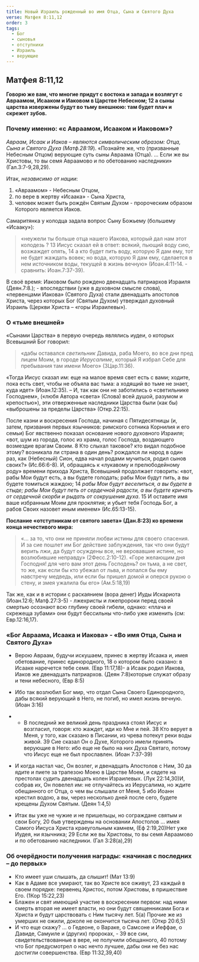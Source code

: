 ```yaml
---
title: Новый Израиль рожденный во имя Отца, Сына и Святого Духа
verse: Матфея 8:11,12
order: 3
tags:
  - Бог
  - сыновья
  - отступники
  - Израиль
  - верующие
---
```

## Матфея 8:11,12

**Говорю же вам, что многие придут с востока и запада и возлягут с Авраамом, Исааком и Иаковом в Царстве Небесном; 12 а сыны царства извержены будут во тьму внешнюю: там будет плач и скрежет зубов.**

###  Почему именно: «с Авраамом, Исааком и Иаковом»?

*Авраам, Исаак и Иаков – являются символическим образом: Отца, Сына и Святого Духа 
(Матф.28:19*). «Познайте же, что (призванные Небесным Отцом) верующие суть сыны 
Авраама (Отца). … Если же вы Христовы, то вы семя Авраамово и по обетованию 
наследники» (Гал.3:7-9,28,29). 

Итак, *независимо от нации*: 
 1) «Авраамом» - Небесным Отцом,
 2) по вере в жертву «Исаака» - Сына Христа, 
3) человек может быть рождён Святым Духом - пророческим образом Которого 
является Иаков.  

Самаритянка у колодца задала вопрос Сыну Божьему (большему «Исааку»):

>«неужели ты больше отца нашего Иакова, который дал нам этот колодезь ? 13 Иисус сказал ей в ответ: всякий, пьющий воду сию, возжаждет опять, 14 а кто будет пить воду, которую Я дам ему, тот не будет жаждать вовек; но вода, которую Я дам ему, сделается в нем источником воды, текущей в жизнь вечную» (Иоан.4:11-14. - сравнить: Иоан.7:37-39).  

В своё время: Иаковом было рождено двенадцать патриархов Израиля (Деян.7:8.); - впоследствии 
(уже в духовном смысле слова), «первенцами Иакова» (Святого Духа) стали двенадцать апостолов Христа, через которых Бог (Святым Духом) утверждал духовный Израиль (Церкви Христа – «горы Израилевы»). 

### О «тьме внешней»

«Сынами Царства» в первую очередь являлись иудеи, о которых Всевышний Бог говорил: 

>«дабы оставался *светильник* Давида, раба Моего, во все дни пред лицем Моим, в городе *Иерусалиме*, который Я избрал Себе для пребывания там имени Моего» (3Цар.11:36). 

 «Тогда Иисус сказал им: еще на малое время свет есть с вами; ходите, пока есть свет, чтобы не объяла вас тьма: а ходящий во тьме не знает, куда идет» (Иоан.12:35). – И, так как они не заботились о «светильнике Господнем», («любя Автора «света» (Слова) всей душой, разумом и крепостью»), эти отверженные наследники Царства были (как бы) «выброшены за пределы Царства» (Откр.22:15). 

После казни и воскресения Господа, начиная с Пятидесятницы (и, затем, призвания первых язычников: римского сотника Корнилия и его семьи) Бог явственно показал основание нового духовного Израиля; «вот, шум из города, голос из храма, голос Господа, воздающего возмездие врагам Своим. 8 Кто слыхал таковое? кто видал подобное этому? возникала ли страна в один день? рождался ли народ в один раз, как (Небесный) Сион, едва начал родами мучиться, родил сынов своих?» (Ис.66:6-8). И, обращаясь к «лукавому и прелюбодейному роду» времени прихода Христа, Всевышний продолжает говорить: «вот, рабы Мои будут есть, а вы будете голодать; рабы Мои будут пить, а вы будете томиться жаждою; 14 *рабы Мои будут веселиться, а вы будете в стыде; рабы Мои будут петь от сердечной радости, а вы будете кричать от сердечной скорби и рыдать от сокрушения духа*. 15 И оставите имя ваше избранным Моим для проклятия; и убьет тебя Господь Бог, а рабов Своих назовет иным именем» (Ис.65:13-15). 

**Послание «отступникам от святого завета» (Дан.8:23) ко времени конца нечестивого мира:** 

>«… за то, что они не приняли любви истины для своего спасения.  И за сие пошлет им Бог действие заблуждения, так что они будут верить лжи, да будут осуждены все, не веровавшие истине, но возлюбившие неправду» (2Фесс.2:10-12). «Горе желающим дня Господня! для чего вам этот день Господень? он тьма, а не свет, то же, как если бы кто убежал от льва, и попался бы ему навстречу медведь, или если бы пришел домой и оперся рукою о стену, и змея ужалила бы его» (Ам.5:18,19)

Так же, как и в истории с раскаянием (вора денег) Иуды Искариота (Иоан.12:6; Матф.27:3-5) - лжехристы и лжепророки перед своей смертью осознают всю глубину своей гибели, однако: «плача и скрежеща зубами» они будут бессильны что-либо уже изменить (см: Евр.12:16,17). 

###  «Бог Авраама, Исаака и Иакова» - «Во имя Отца, Сына и Святого Духа»

- Верою Авраам, будучи искушаем, принес в жертву Исаака и, имея обетование, принес единородного, 18 о котором было сказано: в Исааке наречется тебе семя. (Евр 11:17,18)- а Исаак родил Иакова, Иаков же двенадцать патриархов. (Деян 7:8)которые служат образу и тени небесного, (Евр 8:5)

- Ибо так возлюбил Бог мир, что отдал Сына Своего Единородного, дабы всякий верующий в Него, не погиб, но имел жизнь вечную. (Иоан 3:16)
- - В последний же великий день праздника стоял Иисус и возгласил, говоря: кто жаждет, иди ко Мне и пей. 38 Кто верует в Меня, у того, как сказано в Писании, из чрева потекут реки воды живой. 39 Сие сказал Он о Духе, Которого имели принять верующие в Него: ибо еще не было на них Духа Святаго, потому что Иисус еще не был прославлен. (Иоан 7:37-39)
- И когда настал час, Он возлег, и двенадцать Апостолов с Ним, 30 да ядите и пиете за трапезою Моею в Царстве Моем, и сядете на престолах судить двенадцать колен Израилевых. (Лук 22:14,30)И, собрав их, Он повелел им: не отлучайтесь из Иерусалима, но ждите обещанного от Отца, о чем вы слышали от Меня, 5 ибо Иоанн крестил водою, а вы, через несколько дней после сего, будете крещены Духом Святым. (Деян 1:4,5) 
- Итак вы уже не чужие и не пришельцы, но сограждане святым и свои Богу, 20 быв утверждены на основании Апостолов ... имея Самого Иисуса Христа краеугольным камнем, (Еф 2:19,20)Нет уже Иудея, ни язычника; 29 Если же вы Христовы, то вы семя Авраамово и по обетованию наследники. (Гал 3:28(а),29)

### Об очерёдности получения награды: «начиная с последних – до первых»

- Кто имеет уши слышать, да слышит! (Мат 13:9)
- Как в Адаме все умирают, так во Христе все оживут, 23 каждый в своем порядке: первенец Христос, потом Христовы, в пришествие Его. (1Кор 15:22,23)
- Блажен и свят имеющий участие в воскресении первом: над ними смерть вторая не имеет власти, но они будут священниками Бога и Христа и будут царствовать с Ним тысячу лет. 5(а) Прочие же из умерших не ожили, доколе не окончится тысяча лет. (Откр 20:6,5) 
- И что еще скажу? … о Гедеоне, о Вараке, о Самсоне и Иеффае, о Давиде, Самуиле и (других) пророках, - 39 все сии, свидетельствованные в вере, не получили обещанного, 40 потому что Бог предусмотрел о нас нечто лучшее, дабы они не без нас достигли совершенства. (Евр 11:32,39,40)